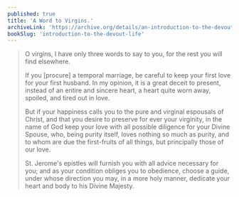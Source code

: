 ```yaml
---
published: true
title: 'A Word to Virgins.'
archiveLink: 'https://archive.org/details/an-introduction-to-the-devout-life/page/217?view=theater'
bookSlug: 'introduction-to-the-devout-life'
---
```


> O virgins, I have only three words to say to you, for the rest you will find elsewhere.
>
> If you [procure] a temporal marriage, be careful to keep your first love for your first husband. In my opinion, it is a great deceit to present, instead of an entire and sincere heart, a heart quite worn away, spoiled, and tired out in love.
>
> But if your happiness calls you to the pure and virginal espousals of Christ, and that you desire to preserve for ever your virginity, in the name of God keep your love with all possible diligence for your Divine Spouse, who, being purity itself, loves nothing so much as purity, and to whom are due the first-fruits of all things, but principally those of our love.
>
> St. Jerome's epistles will furnish you with all advice necessary for you; and as your condition obliges you to obedience, choose a guide, under whose direction you may, in a more holy manner, dedicate your heart and body to his Divine Majesty.